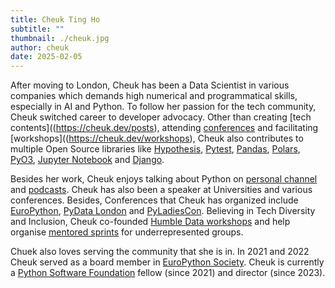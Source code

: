 ```yaml
---
title: Cheuk Ting Ho
subtitle: ""
thumbnail: ./cheuk.jpg
author: cheuk
date: 2025-02-05
---
```


After moving to London, Cheuk has been a Data Scientist in various companies which demands high numerical and programmatical skills, especially in AI and Python. To follow her passion for the tech community, Cheuk switched career to developer advocacy. Other than creating [tech contents]((<https://cheuk.dev/posts>), attending [conferences](https://cheuk.dev/videos) and facilitating [workshops]((<https://cheuk.dev/workshops>), Cheuk also contributes to multiple Open Source libraries like [Hypothesis](https://hypothesis.readthedocs.io/en/latest/), [Pytest](https://docs.pytest.org/en/7.3.x/), [Pandas](https://pandas.pydata.org/), [Polars](https://pola.rs/), [PyO3](https://github.com/PyO3/pyo3), [Jupyter Notebook](https://jupyter.org/) and [Django](https://www.djangoproject.com/).

Besides her work, Cheuk enjoys talking about Python on [personal channel](https://www.youtube.com/%40cheuktingho) and [podcasts](https://pypodcats.live/). Cheuk has also been a speaker at Universities and various conferences. Besides, Conferences that Cheuk has organized include [EuroPython](https://europython.eu/), [PyData London](https://london.pydata.org/) and [PyLadiesCon](https://conference.pyladies.com/). Believing in Tech Diversity and Inclusion, Cheuk co-founded [Humble Data workshops](https://humbledata.org/) and help organise [mentored sprints](https://www.mentored-sprints.dev/) for underrepresented groups.

Chuek also loves serving the community that she is in. In 2021 and 2022 Cheuk served as a board member in [EuroPython Society](https://www.europython-society.org/). Cheuk is currently a [Python Software Foundation](https://www.python.org/psf/) fellow (since 2021) and director (since 2023).
